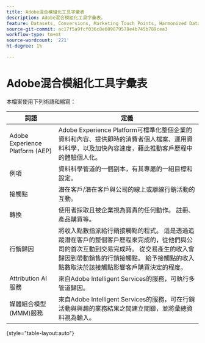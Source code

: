 ```yaml
---
title: Adobe混合模組化工具字彙表
description: Adobe混合模組化工具字彙表。
feature: Datasets, Conversions, Marketing Touch Points, Harmonized Data
source-git-commit: ac17f5a9fcf036c8e689879578e4b745b789cea3
workflow-type: tm+mt
source-wordcount: '221'
ht-degree: 1%

---
```


# Adobe混合模組化工具字彙表

本檔案使用下列術語和縮寫：

| 詞語 | 定義 |
|---|---|
| Adobe Experience Platform (AEP) | Adobe Experience Platform可標準化整個企業的資料和內容、提供即時的消費者個人檔案、運用資料科學，以及加快內容速度，藉此推動客戶歷程中的體驗個人化。 |
| 例項 | 資料科學管道的一個副本，有其專屬的一組目標和設定。 |
| 接觸點 | 潛在客戶/潛在客戶與公司的線上或離線行銷活動的互動。 |
| 轉換 | 使用者採取且被企業視為寶貴的任何動作。 註冊、產品購買等。 |
| 行銷歸因 | 將收入點數指派給行銷接觸點的程式。 這是透過追蹤潛在客戶的整個客戶歷程來完成的，從他們與公司的首次互動到交易完成時。 從交易產生的收入會歸因到帶動銷售的行銷接觸點。 給予接觸點的收入點數取決於該接觸點影響客戶購買決定的程度。 |
| Attribution AI服務 | 來自Adobe Intelligent Services的服務，可執行多管道歸因。 |
| 媒體組合模型(MMM)服務 | 來自Adobe Intelligent Services的服務，可在行銷活動與興趣的業務結果之間建立關聯，並將彙總資料視為輸入。 |

{style="table-layout:auto"}

